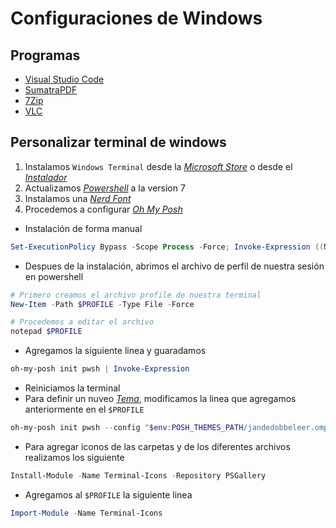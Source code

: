 
# Configuraciones de Windows

## Programas
- [Visual Studio Code](https://code.visualstudio.com/download)
- [SumatraPDF](https://www.sumatrapdfreader.org/download-free-pdf-viewer)
- [7Zip](https://www.7-zip.org/download.html)
- [VLC](https://www.videolan.org/vlc/download-windows.html)


## Personalizar terminal de windows
1. Instalamos `Windows Terminal` desde la [*Microsoft Store*](https://apps.microsoft.com/detail/9n0dx20hk701?rtc=1&hl=es-mx&gl=MX) o desde el [*Instalador*](https://github.com/microsoft/terminal?tab=readme-ov-file#installing-and-running-windows-terminal)
2. Actualizamos [*Powershell*](https://learn.microsoft.com/es-mx/powershell/scripting/install/installing-powershell-on-windows?view=powershell-7.4#msi) a la version 7
3. Instalamos una [*Nerd Font*](https://www.nerdfonts.com/font-downloads)
4. Procedemos a configurar [*Oh My Posh*](https://ohmyposh.dev/docs/installation/windows)
  - Instalación de forma manual 
~~~powershell
Set-ExecutionPolicy Bypass -Scope Process -Force; Invoke-Expression ((New-Object System.Net.WebClient).DownloadString('https://ohmyposh.dev/install.ps1'))
~~~
 - Despues de la instalación, abrimos el archivo de perfil de nuestra sesión en powershell
~~~powershell
# Primero creamos el archivo profile de nuestra terminal 
New-Item -Path $PROFILE -Type File -Force

# Procedemos a editar el archivo
notepad $PROFILE

~~~

 - Agregamos la siguiente linea y guaradamos
~~~powershell
oh-my-posh init pwsh | Invoke-Expression
~~~

 - Reiniciamos la terminal
 - Para definir un nuveo [*Tema*](https://ohmyposh.dev/docs/themes), modificamos la linea que agregamos anteriormente en el `$PROFILE`
~~~powershell
oh-my-posh init pwsh --config "$env:POSH_THEMES_PATH/jandedobbeleer.omp.json" | Invoke-Expression
~~~

- Para agregar iconos de las carpetas y de los diferentes archivos realizamos los siguiente
~~~powershell
Install-Module -Name Terminal-Icons -Repository PSGallery
~~~
- Agregamos al `$PROFILE` la siguiente linea
~~~powershell
Import-Module -Name Terminal-Icons
~~~
